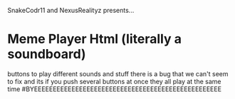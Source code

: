 SnakeCodr11 and NexusRealityz presents...
# Meme Player Html (literally a soundboard)
buttons to play different sounds and stuff
there is a bug that we can't seem to fix and 
its if you push several buttons at once they all play at the same time
#BYEEEEEEEEEEEEEEEEEEEEEEEEEEEEEEEEEEEEEEEEEEEEEEEEEE
